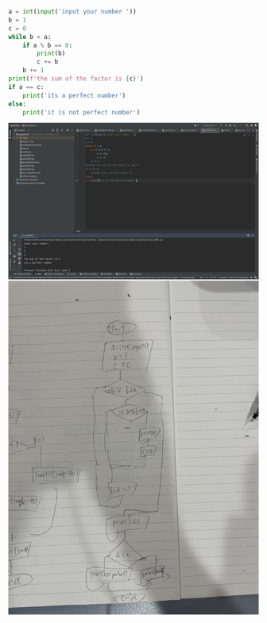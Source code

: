 ```.py
a = int(input('input your number '))
b = 1
c = 0
while b < a:
    if a % b == 0:
        print(b)
        c += b
    b += 1
print(f'the sum of the factor is {c}')
if a == c:
    print('its a perfect number')
else:
    print('it is not perfect number')
```
![solution to the quiz](quiz5.jpg)
![result](005f.jpg)
